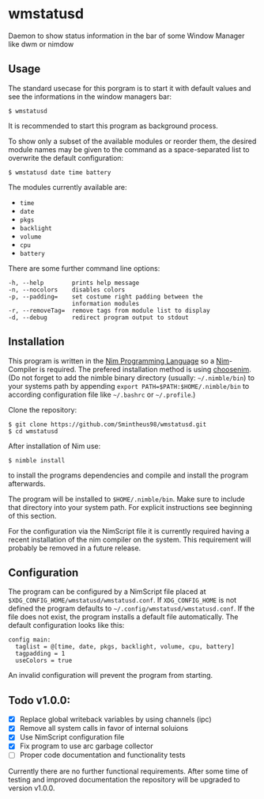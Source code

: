 # wmstatusd
Daemon to show status information in the bar of some Window Manager like dwm or nimdow


## Usage
The standard usecase for this porgram is to start it with default values and see the informations in the window managers bar:
```
$ wmstatusd
```
It is recommended to start this program as background process.


To show only a subset of the available modules or reorder them, the desired module names may be given to the command as a space-separated list to overwrite the default configuration:
```
$ wmstatusd date time battery
```
The modules currently available are:
 - `time`
 - `date`
 - `pkgs`
 - `backlight`
 - `volume`
 - `cpu`
 - `battery`


There are some further command line options:
```
-h, --help        prints help message
-n, --nocolors    disables colors
-p, --padding=    set costume right padding between the
                  information modules
-r, --removeTag=  remove tags from module list to display
-d, --debug       redirect program output to stdout
```


## Installation
This program is written in the [Nim Programming Language](https://nim-lang.org) so a [Nim](https://github.com/nim-lang/Nim/)-Compiler is required.
The prefered installation method is using [choosenim](https://github.com/dom96/choosenim).
(Do not forget to add the nimble binary directory (usually: `~/.nimble/bin`) to your systems path by appending `export PATH=$PATH:$HOME/.nimble/bin` to according configuration file like `~/.bashrc` or `~/.profile`.)

Clone the repository:
```
$ git clone https://github.com/Smintheus98/wmstatusd.git
$ cd wmstatusd
```

After installation of Nim use:
```
$ nimble install
```
to install the programs dependencies and compile and install the program afterwards.

The program will be installed to `$HOME/.nimble/bin`.
Make sure to include that directory into your system path.
For explicit instructions see beginning of this section.

For the configuration via the NimScript file it is currently required having a recent installation of the nim compiler on the system.
This requirement will probably be removed in a future release.


## Configuration
The program can be configured by a NimScript file placed at `$XDG_CONFIG_HOME/wmstatusd/wmstatusd.conf`. If `XDG_CONFIG_HOME` is not defined the program defaults to `~/.config/wmstatusd/wmstatusd.conf`.
If the file does not exist, the program installs a default file automatically.
The default configuration looks like this:
```
config main:
  taglist = @[time, date, pkgs, backlight, volume, cpu, battery]
  tagpadding = 1
  useColors = true
```
An invalid configuration will prevent the program from starting.


## Todo v1.0.0:
 - [X] Replace global writeback variables by using channels (ipc)
 - [X] Remove all system calls in favor of internal soluions
 - [X] Use NimScript configuration file
 - [X] Fix program to use arc garbage collector
 - [ ] Proper code documentation and functionality tests

Currently there are no further functional requirements.
After some time of testing and improved documentation the repository will be upgraded to version v1.0.0.
